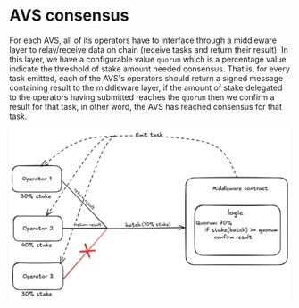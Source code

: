 # AVS consensus

For each AVS, all of its operators have to interface through a middleware layer to relay/receive data on chain (receive tasks and return their result). In this layer, we have a configurable value `quorum` which is a percentage value indicate the threshold of stake amount needed consensus. That is, for every task emitted, each of the AVS's operators should return a signed message containing result to the middleware layer, if the amount of stake delegated to the operators having submitted reaches the `quorum` then we confirm a result for that task, in other word, the AVS has reached consensus for that task. 

![alt text](consensus.png)
